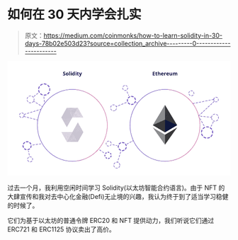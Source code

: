 # 如何在 30 天内学会扎实

> 原文：<https://medium.com/coinmonks/how-to-learn-solidity-in-30-days-78b02e503d23?source=collection_archive---------0----------------------->

![](img/e1a85065c301faeb56a78a16591fb9be.png)

过去一个月，我利用空闲时间学习 Solidity(以太坊智能合约语言)。由于 NFT 的大肆宣传和我对去中心化金融(Defi)无止境的兴趣，我认为终于到了适当学习稳健的时候了。

它们为基于以太坊的普通令牌 ERC20 和 NFT 提供动力，我们听说它们通过 ERC721 和 ERC1125 协议卖出了高价。